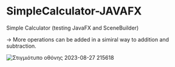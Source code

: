 # SimpleCalculator-JAVAFX
Simple Calculator (testing JavaFX and SceneBuilder)

-> More operations can be added in a simiral way to addition and subtraction.


![Στιγμιότυπο οθόνης 2023-08-27 215618](https://github.com/Georgios-Mpalanos/SimpleCalculator-JAVAFX/assets/115114124/db606a36-44a1-4531-ab8f-c9f4d4b7d9ed)
